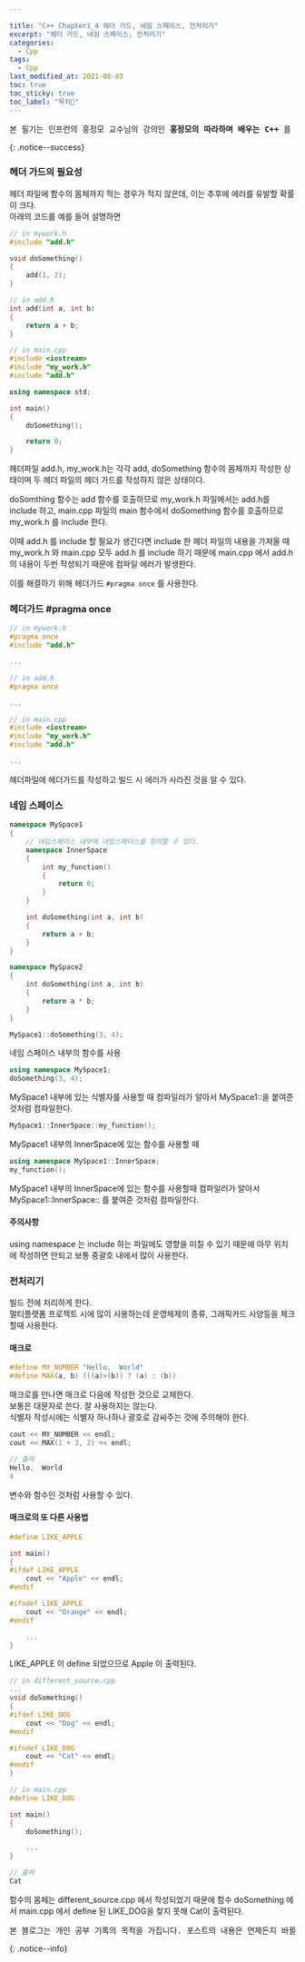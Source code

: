 ```yaml
---

title: "C++ Chapter1_4 헤더 가드, 네임 스페이스, 전처리기"
excerpt: "헤더 가드, 네임 스페이스, 전처리기"
categories:
  - Cpp
tags:
  - Cpp
last_modified_at: 2021-08-03
toc: true
toc_sticky: true
toc_label: "목차👀"
---
```


<pre>본 필기는 인프런의 홍정모 교수님의 강의인 <b>홍정모의 따라하며 배우는 C++</b> 를 듣고 작성합니다.</pre>{: .notice--success}

### 헤더 가드의 필요성
헤더 파일에 함수의 몸체까지 적는 경우가 적지 않은데, 이는 추후에 에러를 유발할 확률이 크다.    
아래의 코드를 예를 들어 설명하면
```cpp
// in mywork.h
#include "add.h"

void doSomething()
{
    add(1, 2);
}
```

```cpp
// in add.h
int add(int a, int b)
{
    return a + b;
}
```

```cpp 
// in main.cpp
#include <iostream>
#include "my_work.h"
#include "add.h"

using namespace std;

int main()
{
    doSomething();

    return 0;
}
```
헤더파일 add.h, my_work.h는 각각 add, doSomething 함수의 몸체까지 작성한 상태이며 두 헤더 파일의 헤더 가드를 작성하지 않은 상태이다.    

doSomthing 함수는 add 함수를 호출하므로 my_work.h 파일에서는 add.h를 include 하고, main.cpp 파일의 main 함수에서 doSomething 함수를 호출하므로 my_work.h 를 include 한다. 

이때 add.h 를 include 할 필요가 생긴다면 include 한 헤더 파일의 내용을 가져올 때 my_work.h 와 main.cpp 모두 add.h 를 include 하기 때문에 main.cpp 에서 add.h 의 내용이 두번 작성되기 때문에 컴파일 에러가 발생한다.

이를 해결하기 위해 헤더가드 `#pragma once` 를 사용한다.

### 헤더가드 #pragma once
```cpp
// in mywork.h
#pragma once
#include "add.h"

...
```

```cpp
// in add.h
#pragma once

...
```

```cpp 
// in main.cpp
#include <iostream>
#include "my_work.h"
#include "add.h"

...
```

헤더파일에 헤더가드를 작성하고 빌드 시 에러가 사라진 것을 알 수 있다.


### 네임 스페이스
```cpp
namespace MySpace1
{
    // 네임스페이스 내부에 네임스페이스를 정의할 수 있다.
    namespace InnerSpace	
    {
        int my_function()
        {
            return 0;
        }
    }

    int doSomething(int a, int b)
    {
    	return a + b;
    }
}

namespace MySpace2
{
    int doSomething(int a, int b)
    {
        return a * b;
    }
}
```

```cpp
MySpace1::doSomething(3, 4);
```
네임 스페이스 내부의 함수를 사용

```cpp
using namespace MySpace1;
doSomething(3, 4);
```
MySpace1 내부에 있는 식별자를 사용할 때 컴파일러가 알아서 MySpace1::을 붙여준 것처럼 컴파일한다.

```cpp
MySpace1::InnerSpace::my_function();	
```
MySpace1 내부의 InnerSpace에 있는 함수를 사용할 때

```cpp
using namespace MySpace1::InnerSpace;
my_function();
```
MySpace1 내부의 InnerSpace에 있는 함수를 사용할때 컴파일러가 알아서 MySpace1::InnerSpace:: 를 붙여준 것처럼 컴파일한다.

#### 주의사항
using namespace 는 include 하는 파일에도 영향을 미칠 수 있기 때문에 아무 위치에 작성하면 안되고 보통 중괄호 내에서 많이 사용한다.


### 전처리기
빌드 전에 처리하게 한다.     
멀티플랫폼 프로젝트 시에 많이 사용하는데 운영체제의 종류, 그래픽카드 사양등을 체크할때 사용한다.

#### 매크로
```cpp
#define MY_NUMBER "Hello,  World"	
#define MAX(a, b) (((a)>(b)) ? (a) : (b))	
```
매크로를 만나면 매크로 다음에 작성한 것으로 교체한다.    
보통은 대문자로 쓴다. 잘 사용하지는 않는다.    
식별자 작성시에는 식별자 하나하나 괄호로 감싸주는 것에 주의해야 한다.

```cpp
cout << MY_NUMBER << endl;	       
cout << MAX(1 + 3, 2) << endl;	

// 출력
Hello,  World
4
```
변수와 함수인 것처럼 사용할 수 있다.

#### 매크로의 또 다른 사용법
```cpp
#define LIKE_APPLE

int main()
{
#ifdef LIKE_APPLE
    cout << "Apple" << endl;
#endif

#ifndef LIKE_APPLE
    cout << "Orange" << endl;
#endif

    ...
}
```
LIKE_APPLE 이 define 되었으므로 Apple 이 출력된다.

```cpp
// in different_source.cpp
...
void doSomething()
{
#ifdef LIKE_DOG
	cout << "Dog" << endl;
#endif

#ifndef LIKE_DOG
	cout << "Cat" << endl;
#endif
}
```

```cpp
// in main.cpp
#define LIKE_DOG

int main()
{
    doSomething();

    ...
}

// 출력
Cat
```
함수의 몸체는 different_source.cpp 에서 작성되었기 때문에 함수 doSomething 에서 main.cpp 에서 define 된 LIKE_DOG을 찾지 못해 Cat이 출력된다.

<pre>본 블로그는 개인 공부 기록의 목적을 가집니다. 포스트의 내용은 언제든지 바뀔 수 있습니다.</pre>{: .notice--info}
